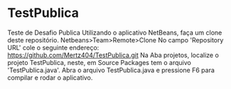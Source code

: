 # TestPublica
Teste de Desafio Publica
Utilizando o aplicativo NetBeans, faça um clone deste repositório.
Netbeans>Team>Remote>Clone
No campo 'Repository URL' cole o seguinte endereço:
https://github.com/Mertz404/TestPublica.git
Na Aba projetos, localize o projeto TestPublica, neste, em Source Packages <degault Package> tem o arquivo 'TestPublica.java'.
Abra o arquivo TestPublica.java e pressione F6 para compilar e rodar o aplicativo.

